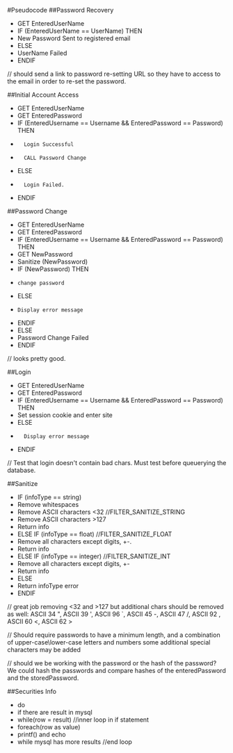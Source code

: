 #Pseudocode
##Password Recovery
* GET EnteredUserName
* IF (EnteredUserName == UserName) THEN
* 	New Password Sent to registered email	
* ELSE						
* 	UserName Failed
* ENDIF

// should send a link to password re-setting URL so they have to access to the email in order to re-set the password.


##Initial Account Access
* GET EnteredUserName
* GET EnteredPassword
* 	IF (EnteredUsername == Username && EnteredPassword == Password) THEN
* 		Login Successful
* 		CALL Password Change
* 	ELSE
* 		Login Failed.
* 	ENDIF

##Password Change
* GET EnteredUserName
* GET EnteredPassword
* IF (EnteredUsername == Username && EnteredPassword == Password) THEN	
*   GET NewPassword
*   Sanitize (NewPassword)
*   IF (NewPassword) THEN
*     change password
*   ELSE
*     Display error message
*   ENDIF
* ELSE
* 	Password Change Failed
* ENDIF

// looks pretty good.

##Login 
* GET EnteredUserName
* GET EnteredPassword								
* IF (EnteredUsername == Username && EnteredPassword == Password) THEN		
* 	Set session cookie and enter site					
*	ELSE
*		Display error message
*	ENDIF

// Test that login doesn't contain bad chars. Must test before queuerying the database.



##Sanitize
* IF (infoType == string)
* 	Remove whitespaces
* 	Remove ASCII characters <32 //FILTER_SANITIZE_STRING 	 
* 	Remove ASCII characters >127				
* 	Return info						 
* ELSE IF (infoType == float) //FILTER_SANITIZE_FLOAT
* 	Remove all characters except digits, +-.		 
* 	Return info						
* ELSE IF (infoType == integer) //FILTER_SANITIZE_INT		
* 	Remove all characters except digits, +-			
* 	Return info					
* ELSE								
* 	Return infoType error					
* ENDIF


// great job removing <32 and >127 but additional chars should be removed as well: ASCII 34 ", ASCII 39 ', ASCII 96 `, ASCII 45 -, ASCII 47 /, ASCII 92 \, ASCII 60 <, ASCII 62 >

// Should require passwords to have a minimum length, and a combination of upper-case\lower-case letters and numbers some additional special characters may be added

// should we be working with the password or the hash of the password? We could hash the passwords and compare hashes of the enteredPassword and the storedPassword.



##Securities Info
* do
* if there are result in mysql
* while(row  = result) //inner loop in if statement
* foreach(row as value) 
* printf() and echo <br/>
* while mysql has more results //end loop
